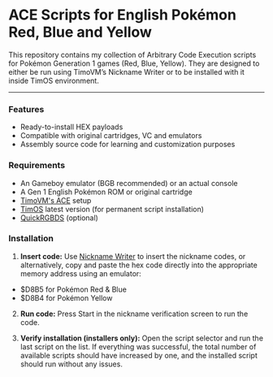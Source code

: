 # ACE Scripts for English Pokémon Red, Blue and Yellow

This repository contains my collection of Arbitrary Code Execution scripts for Pokémon Generation 1 games (Red, Blue, Yellow).
They are designed to either be run using TimoVM’s Nickname Writer or to be installed with it inside TimOS environment.

----
### Features

- Ready-to-install HEX payloads
- Compatible with original cartridges, VC and emulators
- Assembly source code for learning and customization purposes


### Requirements
- An Gameboy emulator (BGB recommended) or an actual console
- A Gen 1 English Pokémon ROM or original cartridge
- [TimoVM's ACE](https://glitchcity.wiki/wiki/Guides:TimoVM%27s_gen_1_ACE_setups) setup
- [TimOS](https://glitchcity.wiki/wiki/Guides:Nickname_Writer_Codes) latest version (for permanent script installation)
- [QuickRGBDS](https://github.com/M4n0zz/QuickRGBDS) (optional)


### Installation

1. **Insert code:**
Use [Nickname Writer](https://glitchcity.wiki/wiki/Guides:Nickname_Writer_Codes) to insert the nickname codes, or alternatively, copy and paste the hex code directly into the appropriate memory address using an emulator:
- $D8B5 for Pokémon Red & Blue
- $D8B4 for Pokémon Yellow

2. **Run code:**
Press Start in the nickname verification screen to run the code.

3. **Verify installation (installers only):**
Open the script selector and run the last script on the list. If everything was successful, the total number of available scripts should have increased by one, and the installed script should run without any issues.

